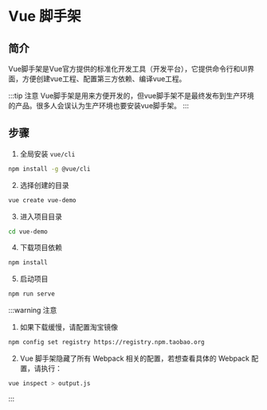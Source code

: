 # Vue 脚手架

## 简介

Vue脚手架是Vue官方提供的标准化开发工具（开发平台），它提供命令行和UI界面，方便创建vue工程、配置第三方依赖、编译vue工程。

:::tip 注意
Vue脚手架是用来方便开发的，但vue脚手架不是最终发布到生产环境的产品。很多人会误认为生产环境也要安装vue脚手架。
:::

## 步骤

1. 全局安装 `vue/cli`

```bash
npm install -g @vue/cli
```

2. 选择创建的目录

```bash
vue create vue-demo
```

3. 进入项目目录

```bash
cd vue-demo
```

4. 下载项目依赖

```bash
npm install
```

5. 启动项目

```bash
npm run serve
```

:::warning 注意
1. 如果下载缓慢，请配置淘宝镜像

```bash
npm config set registry https://registry.npm.taobao.org
```

2. Vue 脚手架隐藏了所有 Webpack 相关的配置，若想查看具体的 Webpack 配置，请执行：

```bash
vue inspect > output.js
```
:::